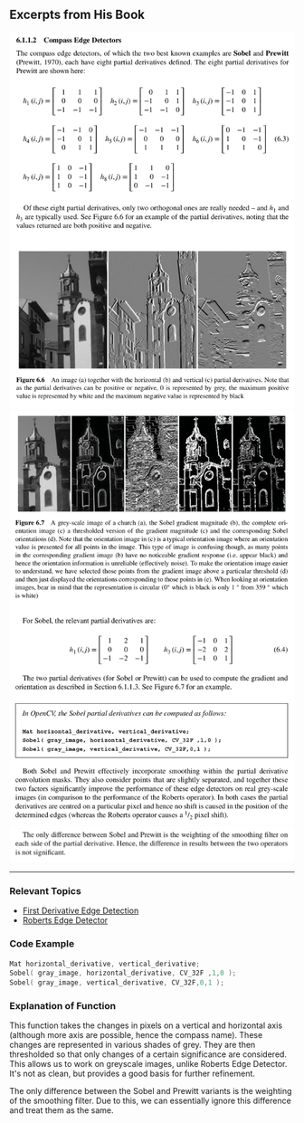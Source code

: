 ## Excerpts from His Book
![ee063fcc3db34dfa1dee472491e7e978.png](../../_resources/ee063fcc3db34dfa1dee472491e7e978.png)
![18c79c151651641b2d39f068a54be115.png](../../_resources/18c79c151651641b2d39f068a54be115.png)
![587e5c52190e0647d858c046af7d7c43.png](../../_resources/587e5c52190e0647d858c046af7d7c43.png)

---

### **Relevant Topics**
- [First Derivative Edge Detection](../../Computer%20Vision/Topics/First%20Derivative%20Edge%20Detection.md)
- [Roberts Edge Detector](../../Computer%20Vision/Topics/Roberts%20Edge%20Detector.md)

### Code Example
```c++
Mat horizontal_derivative, vertical_derivative;
Sobel( gray_image, horizontal_derivative, CV_32F ,1,0 );
Sobel( gray_image, vertical_derivative, CV_32F,0,1 );
```

### Explanation of Function
This function takes the changes in pixels on a vertical and horizontal axis (although more axis are possible, hence the compass name). These changes are represented in various shades of grey. They are then thresholded so that only changes of a certain significance are considered. This allows us to work on greyscale images, unlike Roberts Edge Detector. It's not as clean, but provides a good basis for further refinement. 

The only difference between the Sobel and Prewitt variants is the weighting of the smoothing filter. Due to this, we can essentially ignore this difference and treat them as the same.